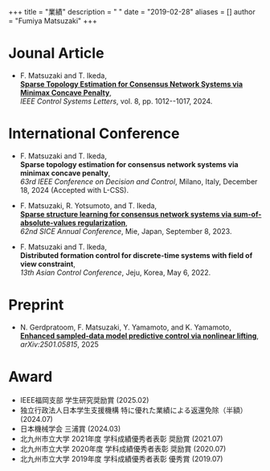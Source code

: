 +++
title = "業績"
description = " "
date = "2019-02-28"
aliases = []
author = "Fumiya Matsuzaki"
+++
# Jounal Article
* F. Matsuzaki and T. Ikeda,  
**[Sparse Topology Estimation for Consensus Network Systems via Minimax Concave Penalty](https://ieeexplore.ieee.org/document/10542337)**,  
_IEEE Control Systems Letters_, vol. 8, pp. 1012--1017, 2024.

# International Conference
* F. Matsuzaki and T. Ikeda,  
**Sparse topology estimation for consensus network systems via minimax concave penalty**,  
_63rd IEEE Conference on Decision and Control_, Milano, Italy, December 18, 2024 (Accepted with L-CSS). 

* F. Matsuzaki, R. Yotsumoto, and T. Ikeda,  
**[Sparse structure learning for consensus network systems via sum-of-absolute-values regularization](https://ieeexplore.ieee.org/document/10354244)**,  
_62nd SICE Annual Conference_, Mie, Japan, September 8, 2023.

* F. Matsuzaki and T. Ikeda,  
**Distributed formation control for discrete-time systems with field of view constraint**,  
_13th Asian Control Conference_, Jeju, Korea, May 6, 2022.

# Preprint
* N. Gerdpratoom, F. Matsuzaki, Y. Yamamoto, and K. Yamamoto,   
**[Enhanced sampled-data model predictive control via nonlinear lifting](https://arxiv.org/abs/2501.05815)**,  
_arXiv:2501.05815_, 2025

# Award
* IEEE福岡支部 学生研究奨励賞 (2025.02)
* 独立行政法人日本学生支援機構 特に優れた業績による返還免除（半額）(2024.07)
* 日本機械学会 三浦賞 (2024.03)
* 北九州市立大学 2021年度 学科成績優秀者表彰 奨励賞 (2021.07)
* 北九州市立大学 2020年度 学科成績優秀者表彰 奨励賞 (2020.07)
* 北九州市立大学 2019年度 学科成績優秀者表彰 優秀賞 (2019.07)